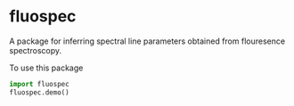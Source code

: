 # fluospec

A package for inferring spectral line parameters obtained from flouresence spectroscopy. 

To use this package

```python
import fluospec
fluospec.demo()
```

 
